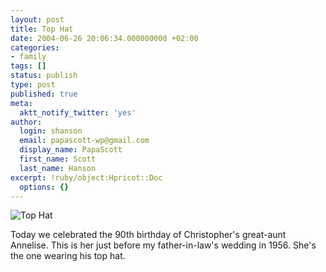 ```yaml
---
layout: post
title: Top Hat
date: 2004-06-26 20:06:34.000000000 +02:00
categories:
- family
tags: []
status: publish
type: post
published: true
meta:
  aktt_notify_twitter: 'yes'
author:
  login: shanson
  email: papascott-wp@gmail.com
  display_name: PapaScott
  first_name: Scott
  last_name: Hanson
excerpt: !ruby/object:Hpricot::Doc
  options: {}
---
```

<p><img src="https://www.papascott.de/wordpress/wp-content/uploads/2004/06/tophat.jpg" alt="Top Hat" /></p>
<p>Today we celebrated the 90th birthday of Christopher's great-aunt Annelise. This is her just before my father-in-law's wedding in 1956. She's the one wearing his top hat.</p>
